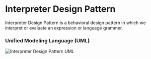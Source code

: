 # Interpreter Design Pattern

Interpreter Design Pattern is a behavioral design pattern in which we interpret or evaluate an expression or language grammer.

### Unified Modeling Language (UML)

![Interpreter Design Pattern UML](https://dz2cdn1.dzone.com/storage/temp/14084050-interpreterdesignpattern.png)